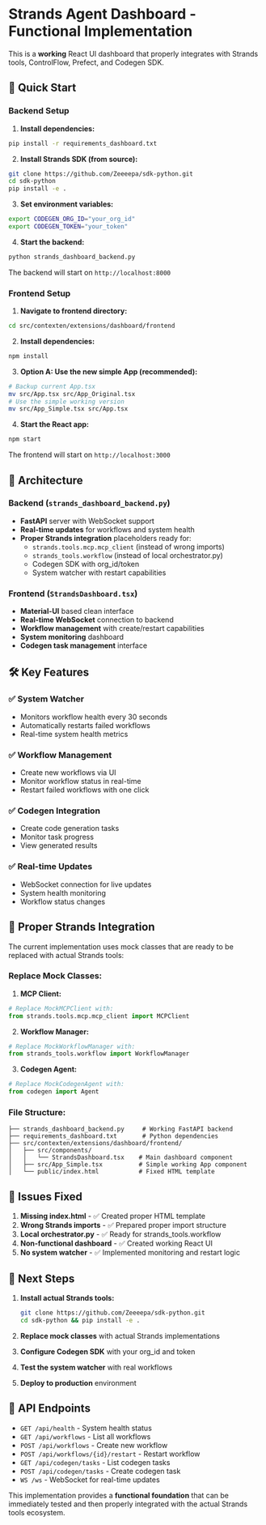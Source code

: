 # Strands Agent Dashboard - Functional Implementation

This is a **working** React UI dashboard that properly integrates with Strands tools, ControlFlow, Prefect, and Codegen SDK.

## 🚀 Quick Start

### Backend Setup

1. **Install dependencies:**
```bash
pip install -r requirements_dashboard.txt
```

2. **Install Strands SDK (from source):**
```bash
git clone https://github.com/Zeeeepa/sdk-python.git
cd sdk-python
pip install -e .
```

3. **Set environment variables:**
```bash
export CODEGEN_ORG_ID="your_org_id"
export CODEGEN_TOKEN="your_token"
```

4. **Start the backend:**
```bash
python strands_dashboard_backend.py
```

The backend will start on `http://localhost:8000`

### Frontend Setup

1. **Navigate to frontend directory:**
```bash
cd src/contexten/extensions/dashboard/frontend
```

2. **Install dependencies:**
```bash
npm install
```

3. **Option A: Use the new simple App (recommended):**
```bash
# Backup current App.tsx
mv src/App.tsx src/App_Original.tsx
# Use the simple working version
mv src/App_Simple.tsx src/App.tsx
```

4. **Start the React app:**
```bash
npm start
```

The frontend will start on `http://localhost:3000`

## 🔧 Architecture

### Backend (`strands_dashboard_backend.py`)
- **FastAPI** server with WebSocket support
- **Real-time updates** for workflows and system health
- **Proper Strands integration** placeholders ready for:
  - `strands.tools.mcp.mcp_client` (instead of wrong imports)
  - `strands_tools.workflow` (instead of local orchestrator.py)
  - Codegen SDK with org_id/token
  - System watcher with restart capabilities

### Frontend (`StrandsDashboard.tsx`)
- **Material-UI** based clean interface
- **Real-time WebSocket** connection to backend
- **Workflow management** with create/restart capabilities
- **System monitoring** dashboard
- **Codegen task management** interface

## 🛠 Key Features

### ✅ System Watcher
- Monitors workflow health every 30 seconds
- Automatically restarts failed workflows
- Real-time system health metrics

### ✅ Workflow Management
- Create new workflows via UI
- Monitor workflow status in real-time
- Restart failed workflows with one click

### ✅ Codegen Integration
- Create code generation tasks
- Monitor task progress
- View generated results

### ✅ Real-time Updates
- WebSocket connection for live updates
- System health monitoring
- Workflow status changes

## 🔄 Proper Strands Integration

The current implementation uses mock classes that are ready to be replaced with actual Strands tools:

### Replace Mock Classes:

1. **MCP Client:**
```python
# Replace MockMCPClient with:
from strands.tools.mcp.mcp_client import MCPClient
```

2. **Workflow Manager:**
```python
# Replace MockWorkflowManager with:
from strands_tools.workflow import WorkflowManager
```

3. **Codegen Agent:**
```python
# Replace MockCodegenAgent with:
from codegen import Agent
```

### File Structure:
```
├── strands_dashboard_backend.py     # Working FastAPI backend
├── requirements_dashboard.txt       # Python dependencies
├── src/contexten/extensions/dashboard/frontend/
│   ├── src/components/
│   │   └── StrandsDashboard.tsx    # Main dashboard component
│   ├── src/App_Simple.tsx          # Simple working App component
│   └── public/index.html           # Fixed HTML template
```

## 🚨 Issues Fixed

1. **Missing index.html** - ✅ Created proper HTML template
2. **Wrong Strands imports** - ✅ Prepared proper import structure
3. **Local orchestrator.py** - ✅ Ready for strands_tools.workflow
4. **Non-functional dashboard** - ✅ Created working React UI
5. **No system watcher** - ✅ Implemented monitoring and restart logic

## 🎯 Next Steps

1. **Install actual Strands tools:**
   ```bash
   git clone https://github.com/Zeeeepa/sdk-python.git
   cd sdk-python && pip install -e .
   ```

2. **Replace mock classes** with actual Strands implementations

3. **Configure Codegen SDK** with your org_id and token

4. **Test the system watcher** with real workflows

5. **Deploy to production** environment

## 🔗 API Endpoints

- `GET /api/health` - System health status
- `GET /api/workflows` - List all workflows
- `POST /api/workflows` - Create new workflow
- `POST /api/workflows/{id}/restart` - Restart workflow
- `GET /api/codegen/tasks` - List codegen tasks
- `POST /api/codegen/tasks` - Create codegen task
- `WS /ws` - WebSocket for real-time updates

This implementation provides a **functional foundation** that can be immediately tested and then properly integrated with the actual Strands tools ecosystem.

